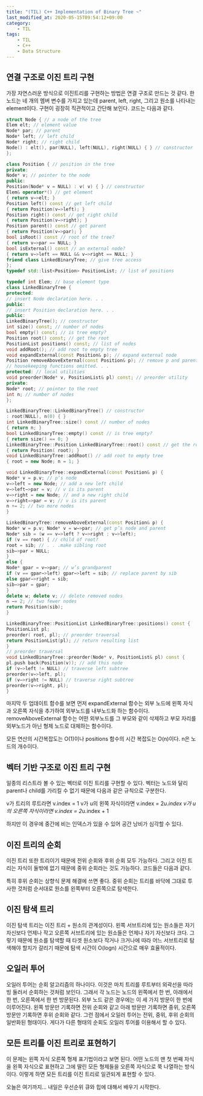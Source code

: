 ```yaml
---
title: "(TIL) C++ Implementation of Binary Tree ~"
last_modified_at: 2020-05-15T09:54:12+09:00
category: 
    - TIL
tags:
    - TIL
    - C++
    - Data Structure
---
```


## 연결 구조로 이진 트리 구현

가장 자연스러운 방식으로 이진트리를 구현하는 방법은 연결 구조로 만드는 것 같다. 한 노드는 네 개의 멤버 변수를 가지고 있는데 parent, left, right, 그리고 원소를 나타내는 element이다. 구현이 굉장히 직관적이고 간단해 보인다. 코드는 다음과 같다.

```c++
struct Node { // a node of the tree
Elem elt; // element value
Node* par; // parent
Node* left; // left child
Node* right; // right child
Node() : elt(), par(NULL), left(NULL), right(NULL) { } // constructor
};

class Position { // position in the tree
private:
Node* v; // pointer to the node
public:
Position(Node* v = NULL) : v( v) { } // constructor
Elem& operator*() // get element
{ return v−>elt; }
Position left() const // get left child
{ return Position(v−>left); }
Position right() const // get right child
{ return Position(v−>right); }
Position parent() const // get parent
{ return Position(v−>par); }
bool isRoot() const // root of the tree?
{ return v−>par == NULL; }
bool isExternal() const // an external node?
{ return v−>left == NULL && v−>right == NULL; }
friend class LinkedBinaryTree; // give tree access
};
typedef std::list<Position> PositionList; // list of positions

typedef int Elem; // base element type
class LinkedBinaryTree {
protected:
// insert Node declaration here. . .
public:
// insert Position declaration here. . .
public:
LinkedBinaryTree(); // constructor
int size() const; // number of nodes
bool empty() const; // is tree empty?
Position root() const; // get the root
PositionList positions() const; // list of nodes
void addRoot(); // add root to empty tree
void expandExternal(const Position& p); // expand external node
Position removeAboveExternal(const Position& p); // remove p and parent
// housekeeping functions omitted. . .
protected: // local utilities
void preorder(Node* v, PositionList& pl) const; // preorder utility
private:
Node* root; // pointer to the root
int n; // number of nodes
};

LinkedBinaryTree::LinkedBinaryTree() // constructor
: root(NULL), n(0) { }
int LinkedBinaryTree::size() const // number of nodes
{ return n; }
bool LinkedBinaryTree::empty() const // is tree empty?
{ return size() == 0; }
LinkedBinaryTree::Position LinkedBinaryTree::root() const // get the root
{ return Position( root); }
void LinkedBinaryTree::addRoot() // add root to empty tree
{ root = new Node; n = 1; }

void LinkedBinaryTree::expandExternal(const Position& p) {
Node* v = p.v; // p’s node
v−>left = new Node; // add a new left child
v−>left−>par = v; // v is its parent
v−>right = new Node; // and a new right child
v−>right−>par = v; // v is its parent
n += 2; // two more nodes
}

LinkedBinaryTree::removeAboveExternal(const Position& p) {
Node* w = p.v; Node* v = w−>par; // get p’s node and parent
Node* sib = (w == v−>left ? v−>right : v−>left);
if (v == root) { // child of root?
root = sib; // . . .make sibling root
sib−>par = NULL;
}
else {
Node* gpar = v−>par; // w’s grandparent
if (v == gpar−>left) gpar−>left = sib; // replace parent by sib
else gpar−>right = sib;
sib−>par = gpar;
}
delete w; delete v; // delete removed nodes
n −= 2; // two fewer nodes
return Position(sib);
}

LinkedBinaryTree::PositionList LinkedBinaryTree::positions() const {
PositionList pl;
preorder( root, pl); // preorder traversal
return PositionList(pl); // return resulting list
}
// preorder traversal
void LinkedBinaryTree::preorder(Node* v, PositionList& pl) const {
pl.push back(Position(v)); // add this node
if (v−>left != NULL) // traverse left subtree
preorder(v−>left, pl);
if (v−>right != NULL) // traverse right subtree
preorder(v−>right, pl);
}
```

마지막 두 업데이트 함수를 보면 먼저 expandExternal 함수는 외부 노드에 왼쪽 자식과 오른쪽 자식을 추가하여 외부노드를 내부노드화 하는 함수이다. removeAboveExternal 함수는 어떤 외부노드를 그 부모와 같이 삭제하고 부모 자리를 외부노드가 아닌 형제 노드로 대체하는 함수이다.

모든 연산의 시간복잡도는 O(1)이나 positions 함수의 시간 복잡도는 O(n)이다. n은 노드의 개수이다.

## 벡터 기반 구조로 이진 트리 구현

일종의 리스트라 볼 수 있는 벡터로 이진 트리를 구현할 수 있다. 벡터는 노드와 달리 parent나 child를 가리킬 수 없기 때문에 다음과 같은 규칙으로 구분한다.

v가 트리의 루트라면 v.index = 1
v가 u의 왼쪽 자식이라면 v.index = 2*u.index
v가 u의 오른쪽 자식이라면 v.index = 2*u.index + 1

하지만 이 경우에 중간에 비는 인덱스가 있을 수 있어 공간 낭비가 심각할 수 있다.

## 이진 트리의 순회

이진 트리 또한 트리이기 때문에 전위 순회와 후위 순회 모두 가능하다. 그리고 이진 트리는 자식이 둘밖에 없기 때문에 중위 순회라는 것도 가능하다. 코드들은 다음과 같다.

특히 후위 순회는 상향식 문제 해결에 쓰면 좋다. 중위 순회는 트리를 바닥에 그대로 투사한 것처럼 순서대로 원소를 왼쪽부터 오른쪽으로 탐색한다.

## 이진 탐색 트리

이진 탐색 트리는 이진 트리 + 원소의 관계성이다. 왼쪽 서브트리에 있는 원소들은 자기 자신보다 언제나 작고 오른쪽 서브트리에 있는 원소들은 언제나 자기 자신보다 크다. 그렇기 때문에 원소를 탐색할 때 타겟 원소보다 작거나 크거나에 따라 어느 서브트리로 탐색해야 할지가 갈리기 때문에 탐색 시간이 O(logn) 시간으로 매우 효율적이다.

## 오일러 투어

오일러 투어는 순회 알고리즘의 하나이다. 이것은 마치 트리를 루트부터 외곽선을 따라 빙 둘러서 순회하는 것처럼 보인다. 그래서 각 노드는 노드의 왼쪽에서 한 번, 아래에서 한 번, 오른쪽에서 한 번 방문된다. 외부 노드 같은 경우에는 이 세 가지 방문이 한 번에 이루어진다. 왼쪽 방문만 기록하면 전위 순회와 같고 아래 방문만 기록하면 중위, 오른쪽 방문만 기록하면 후위 순회와 같다. 그런 점에서 오일러 투어는 전위, 중위, 후위 순회의 일반화된 형태이다. 게다가 다른 형태의 순회도 오일러 투어를 이용해서 할 수 있다.

## 모든 트리를 이진 트리로 표현하기

이 문제는 왼쪽 자식 오른쪽 형제 표기법이라고 보면 된다. 어떤 노드의 맨 첫 번째 자식을 왼쪽 자식으로 표현하고 그에 딸린 모든 형제들을 오른쪽 자식으로 쭉 나열하는 방식이다. 이렇게 하면 모든 트리를 이진 트리로 일관되게 표현할 수 있다.

오늘은 여기까지... 내일은 우선순위 큐와 힙에 대해서 배우기 시작한다.